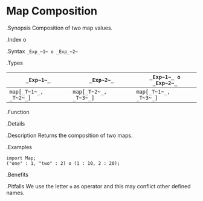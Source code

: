 # Map Composition

.Synopsis
Composition of two map values.

.Index
o

.Syntax
`_Exp_~1~ o _Exp_~2~`

.Types

|`_Exp~1~_`            | `_Exp~2~_`           | `_Exp~1~_ o _Exp~2~_`  |
| --- | --- | --- |
| `map[_T~1~_, _T~2~_]` | `map[_T~2~_, _T~3~_]` | `map[_T~1~_, _T~3~_]`  |


.Function

.Details

.Description
Returns the composition of two maps.

.Examples
```rascal-shell
import Map;
("one" : 1, "two" : 2) o (1 : 10, 2 : 20);
```

.Benefits

.Pitfalls
We use the letter `o` as operator and this may conflict other defined names.
